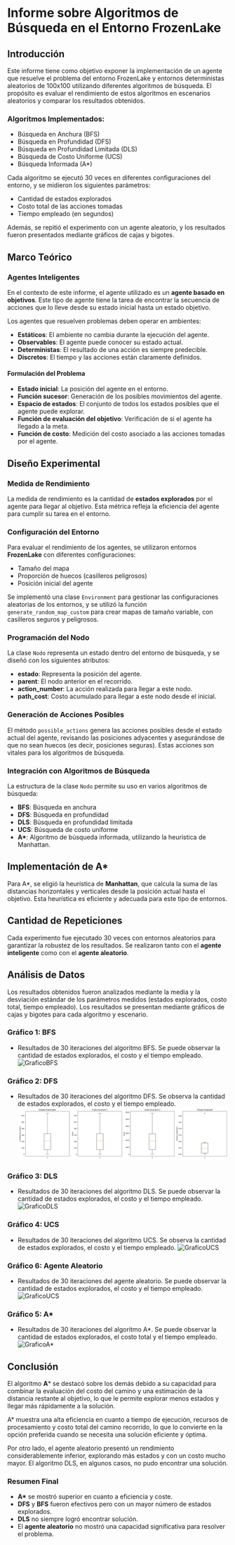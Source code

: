 # Informe sobre Algoritmos de Búsqueda en el Entorno FrozenLake

## Introducción

Este informe tiene como objetivo exponer la implementación de un agente que resuelve el problema del entorno FrozenLake y entornos deterministas aleatorios de 100x100 utilizando diferentes algoritmos de búsqueda. El propósito es evaluar el rendimiento de estos algoritmos en escenarios aleatorios y comparar los resultados obtenidos.

### Algoritmos Implementados:
- Búsqueda en Anchura (BFS)
- Búsqueda en Profundidad (DFS)
- Búsqueda en Profundidad Limitada (DLS)
- Búsqueda de Costo Uniforme (UCS)  
- Búsqueda Informada (A*)

Cada algoritmo se ejecutó 30 veces en diferentes configuraciones del entorno, y se midieron los siguientes parámetros:
- Cantidad de estados explorados
- Costo total de las acciones tomadas
- Tiempo empleado (en segundos)

Además, se repitió el experimento con un agente aleatorio, y los resultados fueron presentados mediante gráficos de cajas y bigotes.

## Marco Teórico

### Agentes Inteligentes

En el contexto de este informe, el agente utilizado es un **agente basado en objetivos**. Este tipo de agente tiene la tarea de encontrar la secuencia de acciones que lo lleve desde su estado inicial hasta un estado objetivo.

Los agentes que resuelven problemas deben operar en ambientes:
- **Estáticos**: El ambiente no cambia durante la ejecución del agente.
- **Observables**: El agente puede conocer su estado actual.
- **Deterministas**: El resultado de una acción es siempre predecible.
- **Discretos**: El tiempo y las acciones están claramente definidos.

#### Formulación del Problema
- **Estado inicial**: La posición del agente en el entorno.
- **Función sucesor**: Generación de los posibles movimientos del agente.
- **Espacio de estados**: El conjunto de todos los estados posibles que el agente puede explorar.
- **Función de evaluación del objetivo**: Verificación de si el agente ha llegado a la meta.
- **Función de costo**: Medición del costo asociado a las acciones tomadas por el agente.

## Diseño Experimental

### Medida de Rendimiento

La medida de rendimiento es la cantidad de **estados explorados** por el agente para llegar al objetivo. Esta métrica refleja la eficiencia del agente para cumplir su tarea en el entorno.

### Configuración del Entorno

Para evaluar el rendimiento de los agentes, se utilizaron entornos **FrozenLake** con diferentes configuraciones:
- Tamaño del mapa
- Proporción de huecos (casilleros peligrosos)
- Posición inicial del agente

Se implementó una clase `Environment` para gestionar las configuraciones aleatorias de los entornos, y se utilizó la función `generate_random_map_custom` para crear mapas de tamaño variable, con casilleros seguros y peligrosos.

### Programación del Nodo

La clase `Nodo` representa un estado dentro del entorno de búsqueda, y se diseñó con los siguientes atributos:
- **estado**: Representa la posición del agente.
- **parent**: El nodo anterior en el recorrido.
- **action_number**: La acción realizada para llegar a este nodo.
- **path_cost**: Costo acumulado para llegar a este nodo desde el inicial.

### Generación de Acciones Posibles

El método `possible_actions` genera las acciones posibles desde el estado actual del agente, revisando las posiciones adyacentes y asegurándose de que no sean huecos (es decir, posiciones seguras). Estas acciones son vitales para los algoritmos de búsqueda.

### Integración con Algoritmos de Búsqueda

La estructura de la clase `Nodo` permite su uso en varios algoritmos de búsqueda:
- **BFS**: Búsqueda en anchura
- **DFS**: Búsqueda en profundidad
- **DLS**: Búsqueda en profundidad limitada
- **UCS**: Búsqueda de costo uniforme
- **A\***: Algoritmo de búsqueda informada, utilizando la heurística de Manhattan.

## Implementación de A*

Para A*, se eligió la heurística de **Manhattan**, que calcula la suma de las distancias horizontales y verticales desde la posición actual hasta el objetivo. Esta heurística es eficiente y adecuada para este tipo de entornos.

## Cantidad de Repeticiones

Cada experimento fue ejecutado 30 veces con entornos aleatorios para garantizar la robustez de los resultados. Se realizaron tanto con el **agente inteligente** como con el **agente aleatorio**.

## Análisis de Datos

Los resultados obtenidos fueron analizados mediante la media y la desviación estándar de los parámetros medidos (estados explorados, costo total, tiempo empleado). Los resultados se presentan mediante gráficos de cajas y bigotes para cada algoritmo y escenario.

### Gráfico 1: BFS
- Resultados de 30 iteraciones del algoritmo BFS. Se puede observar la cantidad de estados explorados, el costo y el tiempo empleado.
![GraficoBFS](/resultados_BFS_boxplots.png)

### Gráfico 2: DFS
- Resultados de 30 iteraciones del algoritmo DFS. Se observa la cantidad de estados explorados, el costo y el tiempo empleado.
![GraficoDFS](./resultados_DFS_boxplots.png)

### Gráfico 3: DLS
- Resultados de 30 iteraciones del algoritmo DLS. Se puede observar la cantidad de estados explorados, el costo y el tiempo empleado.
![GraficoDLS](/resultados_DLS_boxplots.png)

### Gráfico 4: UCS
- Resultados de 30 iteraciones del algoritmo UCS. Se observa la cantidad de estados explorados, el costo y el tiempo empleado.
![GraficoUCS](/resultados_UCS_boxplots.png)


### Gráfico 6: Agente Aleatorio
- Resultados de 30 iteraciones del agente aleatorio. Se puede observar la cantidad de estados explorados, el costo y el tiempo empleado.
![GraficoUCS](/resultados_agente_aleatorio.png)

### Gráfico 5: A*
- Resultados de 30 iteraciones del algoritmo A*. Se puede observar la cantidad de estados explorados, el costo total y el tiempo empleado.
![GraficoA*](/resultados_a_star.png)

## Conclusión

El algoritmo **A*** se destacó sobre los demás debido a su capacidad para combinar la evaluación del costo del camino y una estimación de la distancia restante al objetivo, lo que le permite explorar menos estados y llegar más rápidamente a la solución.

A* muestra una alta eficiencia en cuanto a tiempo de ejecución, recursos de procesamiento y costo total del camino recorrido, lo que lo convierte en la opción preferida cuando se necesita una solución eficiente y óptima.

Por otro lado, el agente aleatorio presentó un rendimiento considerablemente inferior, explorando más estados y con un costo mucho mayor. El algoritmo DLS, en algunos casos, no pudo encontrar una solución.

### Resumen Final

- **A\*** se mostró superior en cuanto a eficiencia y coste.
- **DFS** y **BFS** fueron efectivos pero con un mayor número de estados explorados.
- **DLS** no siempre logró encontrar solución.
- El **agente aleatorio** no mostró una capacidad significativa para resolver el problema.

